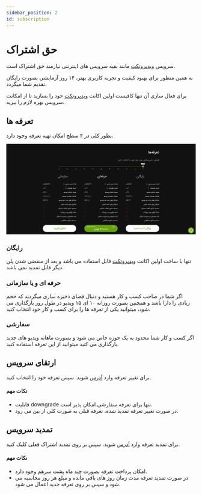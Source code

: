 ```yaml
---
sidebar_position: 2
id: subscription
---
```


# حق اشتراک

سرویس
[ویدپروتکت](https://vidprotect.ir)
مانند بقیه سرویس های اینترنتی نیازمند حق اشتراک است.

به همین منظور برای بهبود کیفیت و تجربه کاربری بهتر، ۱۴ روز آزمایشی بصورت رایگان تقدیم شما میگردد.

برای فعال سازی آن تنها کافیست اولین اکانت
[ویدپروتکت](https://vidprotect.ir/auth/register)
خود را بسازید تا از امکانت سرویس بهره لازم را ببرید.

## تعرفه ها

بظور کلی در ۴ سطج امکان تهیه تعرفه وجود دارد.

![Image](./img/3.png)

### رایگان

تنها با ساخت اولین اکانت
[ویدپروتکت](https://vidprotect.ir)
قابل استفاده می باشد و بعد از منقضی شدن پلن دیگر قابل تمدید نمی باشد.

### حرفه ای و یا سازمانی

اگر شما در صاحب کسب و کار هستید و دنبال فضای ذخیره سازی میگردید که حجم زیادی را دارا باشد و همچنین بصورت روزانه ۱۰ ای ۱۵
ویدیو در طول روز بارگذاری می شود، میتوانید یکی از تعرفه ها را برای کسب و کار خود انتخاب کنید.

### سفارشی

اگر کسب و کار شما محدود به یک حوزه خاص می شود و بصورت ماهانه ویدیو های جدید بارگذاری می کنید میتوانید از این تعرفه
استفاده کنید.

## ارتقای سرویس

برای تغییر تعرفه وارد
[آدرس](https://vidprotect.ir/panel/subscription-upgrade)
شوید. سپس تعرفه خود را انتخاب کنید.

#### نکات مهم

* قابلیت downgrade تنها برای تعرفه سفارشی امکان پذیر است.
* در صورت تغییر تعرفه تمدید شده، تعرفه قبلی به صورت کلی از بین می رود.

## تمدید سرویس

برای تمدید تعرفه وارد
[آدرس](https://vidprotect.ir/panel)
شوید. سپس بر روی تمدید اشتراک فعلی کلیک کنید.


#### نکات مهم

* امکان پرداخت تعرفه بصورت چند ماه پشت سرهم وجود دارد.
* در صورت تمدید تعرفه مدت زمان روز های باقی مانده و مبلغ هر روز محاسبه می شود و سپس بر روی تعرفه جدید اعمال می شود.